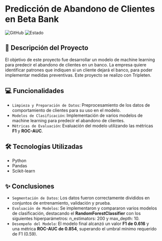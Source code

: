 # Predicción de Abandono de Clientes en Beta Bank
![GitHub](https://img.shields.io/badge/GitHub-Repository-lightgrey)
![Estado](https://img.shields.io/badge/Estado-Terminado-brightgreen)

## 📖 Descripción del Proyecto
El objetivo de este proyecto fue desarrollar un modelo de machine learning para predecir el abandono de clientes en un banco. La empresa quiere identificar patrones que indiquen si un cliente dejará el banco, para poder implementar medidas preventivas. Este proyecto se realizo con Tripleten.

## 💻 Funcionalidades
- `Limpieza y Preparación de Datos`: Preprocesamiento de los datos de comportamiento de clientes para su uso en el modelo.
- `Modelos de Clasificación`: Implementación de varios modelos de machine learning para predecir el abandono de clientes.
- `Métricas de Evaluación`: Evaluación del modelo utilizando las métricas **F1** y **ROC-AUC**.

## 🛠 Tecnologías Utilizadas
- Python
- Pandas
- Scikit-learn

## ✨ Conclusiones
- `Segmentación de Datos`: Los datos fueron correctamente divididos en conjuntos de entrenamiento, validación y prueba.
- `Evaluación de Modelos`: Se implementaron y compararon varios modelos de clasificación, destacando el **RandomForestClassifier** con los siguientes hiperparámetros: n_estimators: 200 y max_depth: 10.
- `Desempeño del Modelo`: El modelo final alcanzó un valor **F1 de 0.616** y una métrica **ROC-AUC de 0.854**, superando el umbral mínimo requerido de F1 (0.59).
